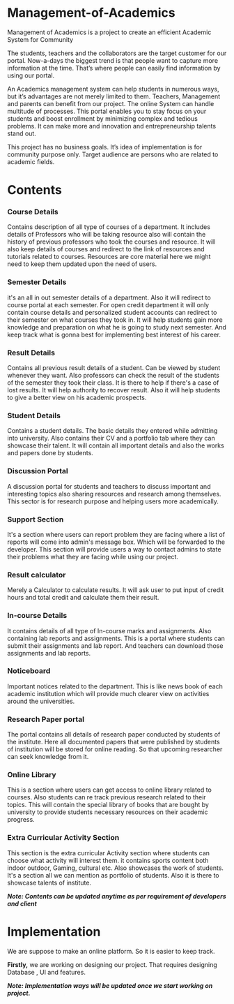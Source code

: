 # Management-of-Academics



Management of Academics is a project to create an efficient Academic System for Community
 
The students, teachers and the collaborators are the target customer for our portal. Now-a-days the biggest trend is that people want to capture more information at the time. That’s where people can easily find information by using our portal.

An Academics management system can help students in numerous ways, but it’s advantages are not merely limited to them. Teachers, Management and parents can benefit from our project. The online System can handle multitude of processes. This portal enables you to stay focus on your students and boost enrollment by minimizing complex and tedious problems. It can make more and innovation and entrepreneurship talents stand out.

This project has no business goals. It’s idea of implementation is for community purpose only. Target audience are persons who are related to academic fields.


# **Contents** 

### **Course Details**
Contains description of all type of courses of a department. It includes details of Professors who will be taking resource also will contain the history of previous professors who took the courses and resource. It will also keep details of courses and redirect to the link of resources and tutorials related to courses. Resources are core material here we might need to keep them updated upon the need of users.

### **Semester Details**
it's an all in out semester details of a department. Also it will redirect to course portal at each semester. For open credit department it will only contain course details and personalized student accounts can redirect to their semester on what courses they took in. It will help students gain more knowledge and preparation on what he is going to study next semester. And keep track what is gonna best for implementing best interest of his career.

### **Result Details**
Contains all previous result details of a student. Can be viewed by student whenever they want. Also professors can check the result of the students of the semester they took their class. It is there to help if there's a case of lost results. It will help authority to recover result. Also it will help students to give a better view on his academic prospects.

### **Student Details**
Contains a student details. The basic details they entered while admitting into university. Also contains their CV and a portfolio tab where they can showcase their talent. It will contain all important details and also the works and papers done by students. 

### **Discussion Portal**
A discussion portal for students and teachers to discuss important and interesting topics also sharing resources and research among themselves. This sector is for research purpose and helping users more academically.

### **Support Section**
It's a section where users can report problem they are facing where a list of reports will come into admin's message box. Which will be forwarded to the developer. This section will provide users a way to contact admins to state their problems what they are facing while using our project.

### **Result calculator** 
Merely a Calculator to calculate results. It will ask user to put input of credit hours and total credit and calculate them their result.

### **In-course Details**
It contains details of all type of In-course marks and assignments. Also containing lab reports and assignments. This is a portal where students can submit their assignments and lab report. And teachers can download those assignments and lab reports. 

### **Noticeboard**
Important notices related to the department. This is like news book of each academic institution which will provide much clearer view on activities around the universities.

### **Research Paper portal**
The portal contains all details of research paper conducted by students of the institute. Here all documented papers that were published by students of institution will be stored for online reading. So that upcoming researcher can seek knowledge from it.

### **Online Library**
This is a section where users can get access to online library related to courses. Also students can re track previous research related to their topics. This will contain the special library of books that are bought by university to provide students necessary resources on their academic progress.


### **Extra Curricular Activity Section**
This section is the extra curricular Activity section where students can choose what activity will interest them. it contains sports content both indoor outdoor, Gaming, cultural etc. Also showcases the work of students. It's a section all we can mention as portfolio of students. Also it is there to showcase talents of institute. 

**_Note: Contents can be updated anytime as per requirement of developers and client_**


# **Implementation**


We are suppose to make an online platform. So it is easier to keep track.

**Firstly,** we are working on designing our project. That requires designing Database , UI and features. 

 
**_Note: Implementation ways will be updated once we start working on project._**


